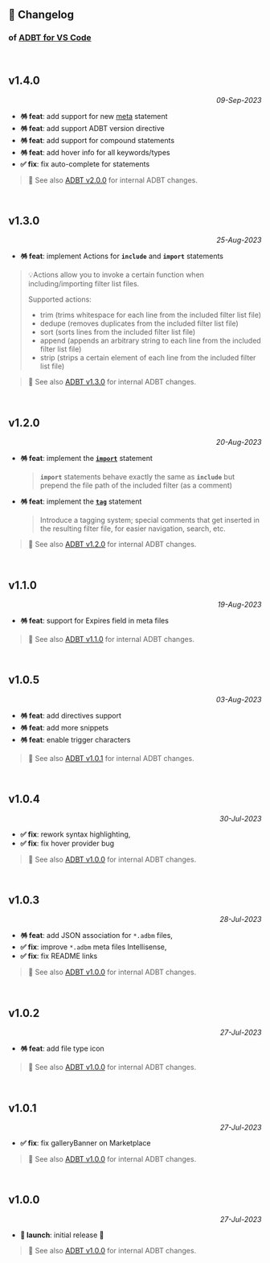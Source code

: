 ## 📒 Changelog

### of [ADBT for VS Code](https://github.com/igorskyflyer/vscode-adbt)

<br>

## v1.4.0

<p align="right"><em>09-Sep-2023</em></p>

- **🪅 feat**: add support for new [meta](https://github.com/metaigorskyflyer/file-format-adbt#meta) statement
- **🪅 feat**: add support ADBT version directive
- **🪅 feat**: add support for compound statements
- **🪅 feat**: add hover info for all keywords/types
- **✅ fix**: fix auto-complete for statements

> 🦄 See also [ADBT v2.0.0](https://github.com/igorskyflyer/file-format-adbt/releases/tag/v2.0.0) for internal ADBT changes.

<br>

## v1.3.0

<p align="right"><em>25-Aug-2023</em></p>

- **🪅 feat**: implement Actions for **`include`** and **`import`** statements

> 💡Actions allow you to invoke a certain function when including/importing filter list files.
>
> Supported actions:
>
> - trim (trims whitespace for each line from the included filter list file)
> - dedupe (removes duplicates from the included filter list file)
> - sort (sorts lines from the included filter list file)
> - append (appends an arbitrary string to each line from the included filter list file)
> - strip (strips a certain element of each line from the included filter list file)

> 🦄 See also [ADBT v1.3.0](https://github.com/igorskyflyer/file-format-adbt/releases/tag/v1.3.0) for internal ADBT changes.

<br>

## v1.2.0

<p align="right"><em>20-Aug-2023</em></p>

- **🪅 feat**: implement the **[`import`](https://github.com/igorskyflyer/file-format-adbt/blob/v1.2.0/README.md#import)** statement
  > **`import`** statements behave exactly the same as **`include`** but prepend the file path of the included filter (as a comment)
- **🪅 feat**: implement the **[`tag`](https://github.com/igorskyflyer/file-format-adbt/blob/v1.2.0/README.md#tag)** statement
  > Introduce a tagging system; special comments that get inserted in the resulting filter file, for easier navigation, search, etc.

> 🦄 See also [ADBT v1.2.0](https://github.com/igorskyflyer/file-format-adbt/releases/tag/v1.2.0) for internal ADBT changes.

<br>

## v1.1.0

<p align="right"><em>19-Aug-2023</em></p>

- **🪅 feat**: support for Expires field in meta files

> 🦄 See also [ADBT v1.1.0](https://github.com/igorskyflyer/file-format-adbt/releases/tag/v1.1.0) for internal ADBT changes.

<br>

## v1.0.5

<p align="right"><em>03-Aug-2023</em></p>

- **🪅 feat**: add directives support
- **🪅 feat**: add more snippets
- **🪅 feat**: enable trigger characters

> 🦄 See also [ADBT v1.0.1](https://github.com/igorskyflyer/file-format-adbt/releases/tag/v1.0.1) for internal ADBT changes.

<br>

## v1.0.4

<p align="right"><em>30-Jul-2023</em></p>

- **✅ fix**: rework syntax highlighting,
- **✅ fix**: fix hover provider bug

> 🦄 See also [ADBT v1.0.0](https://github.com/igorskyflyer/file-format-adbt/releases/tag/v1.0.0) for internal ADBT changes.

<br>

## v1.0.3

<p align="right"><em>28-Jul-2023</em></p>

- **🪅 feat**: add JSON association for `*.adbm` files,
- **✅ fix**: improve `*.adbm` meta files Intellisense,
- **✅ fix**: fix README links

> 🦄 See also [ADBT v1.0.0](https://github.com/igorskyflyer/file-format-adbt/releases/tag/v1.0.0) for internal ADBT changes.

<br>

## v1.0.2

<p align="right"><em>27-Jul-2023</em></p>

- **🪅 feat**: add file type icon

> 🦄 See also [ADBT v1.0.0](https://github.com/igorskyflyer/file-format-adbt/releases/tag/v1.0.0) for internal ADBT changes.

<br>

## v1.0.1

<p align="right"><em>27-Jul-2023</em></p>

- **✅ fix**: fix galleryBanner on Marketplace

> 🦄 See also [ADBT v1.0.0](https://github.com/igorskyflyer/file-format-adbt/releases/tag/v1.0.0) for internal ADBT changes.

<br>

## v1.0.0

<p align="right"><em>27-Jul-2023</em></p>

- **🚀 launch**: initial release 🎉

> 🦄 See also [ADBT v1.0.0](https://github.com/igorskyflyer/file-format-adbt/releases/tag/v1.0.0) for internal ADBT changes.
